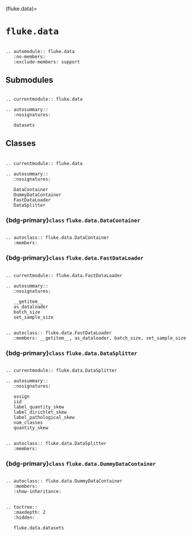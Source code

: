 (fluke.data)=

# ``fluke.data``

```{eval-rst}

.. automodule:: fluke.data
   :no-members:
   :exclude-members: support

```

## Submodules

```{eval-rst}

.. currentmodule:: fluke.data

.. autosummary::
   :nosignatures:

   datasets

```

<h2>

Classes

</h2>

```{eval-rst}

.. currentmodule:: fluke.data

.. autosummary:: 
   :nosignatures:

   DataContainer
   DummyDataContainer
   FastDataLoader
   DataSplitter
```

<h3>

{bdg-primary}`class` ``fluke.data.DataContainer``

</h3>

```{eval-rst}

.. autoclass:: fluke.data.DataContainer
   :members:

```

<h3>

{bdg-primary}`class` ``fluke.data.FastDataLoader``

</h3>

```{eval-rst}

.. currentmodule:: fluke.data.FastDataLoader

.. autosummary::
   :nosignatures:

   __getitem__
   as_dataloader
   batch_size
   set_sample_size

```

```{eval-rst}

.. autoclass:: fluke.data.FastDataLoader
   :members: __getitem__, as_dataloader, batch_size, set_sample_size

```


<h3>

{bdg-primary}`class` ``fluke.data.DataSplitter``

</h3>

```{eval-rst}

.. currentmodule:: fluke.data.DataSplitter

.. autosummary::
   :nosignatures:

   assign
   iid
   label_quantity_skew
   label_dirichlet_skew
   label_pathological_skew
   num_classes
   quantity_skew

```

```{eval-rst}

.. autoclass:: fluke.data.DataSplitter
   :members:

```

<h3>

{bdg-primary}`class` ``fluke.data.DummyDataContainer``

</h3>

```{eval-rst}

.. autoclass:: fluke.data.DummyDataContainer
   :members:
   :show-inheritance:

```


```{eval-rst}

.. toctree::
   :maxdepth: 2
   :hidden:

   fluke.data.datasets

```